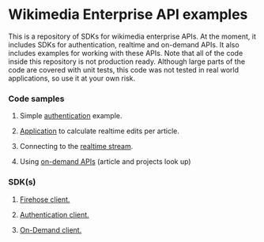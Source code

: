 # Wikimedia Enterprise API examples

This is a repository of SDKs for wikimedia enterprise APIs. At the moment, it includes SDKs for authentication, realtime and on-demand APIs. It also includes examples for working with these APIs. 
Note that all of the code inside this repository is not production ready. Although large parts of the code are covered with unit tests, this code was not tested in real world applications, so use it at your own risk.

### Code samples

1. Simple [authentication](example/auth/) example.

1. [Application](example/edits/) to calculate realtime edits per article.

1. Connecting to the [realtime stream](example/firehose/).

1. Using [on-demand APIs](example/ondemand/) (article and projects look up)


### SDK(s)

1. [Firehose client.](pkg/firehose/)

1. [Authentication client.](pkg/auth/)

1. [On-Demand client.](pkg/ondemand/)
